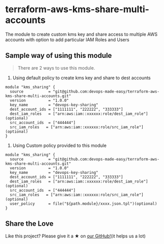 # terraform-aws-kms-share-multi-accounts

The module to create custom kms key and share access to multiple AWS accounts with option to add  particular IAM Roles and Users

## Sample way of using this module

> There are 2 ways to use this module.

1. Using default policy to create kms key and share to dest accounts

```hcl
module "kms_sharing" {
  source           = "git@github.com:devops-made-easy/terraform-aws-kms-share-multi-accounts.git"
  version          = "1.0.0"
  key_name         = "devops-key-sharing"
  dest_account_ids = ["1111111", "222222", "333333"]
  dest_iam_roles   = ["arn:aws:iam::xxxxxx:role/dest_iam_role"](optional)
  src_account_ids  = ["444444"]
  src_iam_roles   = ["arn:aws:iam::xxxxxx:role/src_iam_role"](optional)
}
```

1. Using Custom policy provided to this module

```hcl
module "kms_sharing" {
  source           = "git@github.com:devops-made-easy/terraform-aws-kms-share-multi-accounts.git"
  version          = "1.0.0"
  key_name         = "devops-key-sharing"
  dest_account_ids = ["1111111", "222222", "333333"]
  dest_iam_roles   = ["arn:aws:iam::xxxxxx:role/dest_iam_role"](optional)
  src_account_ids  = ["444444"]
  src_iam_roles   = ["arn:aws:iam::xxxxxx:role/src_iam_role"](optional)
  user_policy      = file("${path.module}/xxxx.json.tpl")(optional)
}
```

## Share the Love

Like this project? Please give it a ★ on  [our GitHub!](https://github.com/devops-made-easy/terraform-aws-kms-share-multi-accounts)(it helps us a lot)
